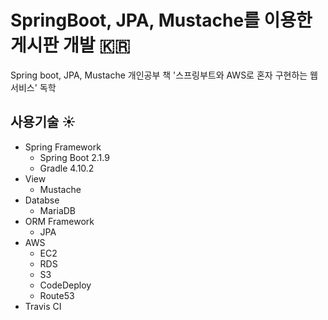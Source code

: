 # SpringBoot, JPA, Mustache를 이용한 게시판 개발 :kr:
Spring boot, JPA, Mustache 개인공부
책 '스프링부트와 AWS로 혼자 구현하는 웹 서비스' 독학


## 사용기술 :sunny:
* Spring Framework
    + Spring Boot 2.1.9
    + Gradle 4.10.2
* View
    + Mustache
* Databse
    + MariaDB
* ORM Framework
    + JPA
* AWS
    + EC2
    + RDS
    + S3
    + CodeDeploy
    + Route53
* Travis CI
